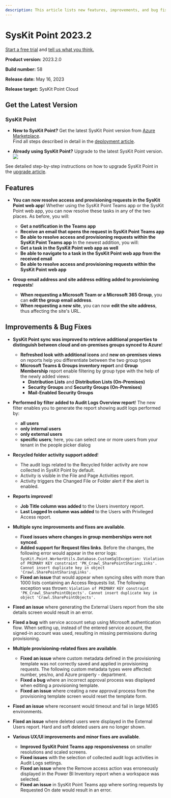 ```yaml
---
description: This article lists new features, improvements, and bug fixes in SysKit Point version 2023.2.
--- 
```


# SysKit Point 2023.2

[Start a free trial](https://www.syskit.com/products/point/free-trial/) and [tell us what you think.](https://www.syskit.com/company/contact-us/)

**Product version:** 2023.2.0

**Build number:** 58

**Release date:** May 16, 2023

**Release target:** SysKit Point Cloud

## Get the Latest Version

### SysKit Point

* **New to SysKit Point?** Get the latest SysKit Point version from [Azure Marketplace](https://azuremarketplace.microsoft.com/en-us/marketplace/apps/syskitltd.syskit_point).<br/>
   Find all steps described in detail in the [deployment article](../set-up-point-data-center/deployment/deploy-syskit-point.md).
    
* **Already using SysKit Point?** Upgrade to the latest SysKit Point version. <br/>
[![](https://aka.ms/deploytoazurebutton)](https://portal.azure.com/#create/Microsoft.Template/uri/https%3A%2F%2Fsyskitassetsstorage.blob.core.windows.net%2Fpoint%2FARMTemplates%2FPointUpdateDeploy%2FPointUpdateTemplate.json)

See detailed step-by-step instructions on how to upgrade SysKit Point in the [upgrade article](../set-up-point-data-center/deployment/upgrade-syskit-point.md).

## Features

* **You can now resolve access and provisioning requests in the SysKit Point web app**! Whether using the SysKit Point Teams app or the SysKit Point web app, you can now resolve these tasks in any of the two places. 
As before, you will:
    * **Get a notification in the Teams app**
    * **Receive an email that opens the request in SysKit Point Teams app** 
    * **Be able to resolve access and provisioning requests within the SysKit Point Teams app**
In the newest addition, you will:
    * **Get a task in the SysKit Point web app as well**
    * **Be able to navigate to a task in the SysKit Point web app from the received email**
    * **Be able to resolve access and provisioning requests within the SysKit Point web app**

* **Group email address and site address editing added to provisioning requests**!
    * **When requesting a Microsoft Team or a Microsoft 365 Group**, you can **edit the group email address**. 
    * **When requesting a new site**, you can now **edit the site address**, thus affecting the site's URL.

## Improvements & Bug Fixes

* **SysKit Point sync was improved to retrieve additional properties to distinguish between cloud and on-premises groups synced to Azure**! 
    * **Refreshed look with additional icons** and **new on-premises views** on reports help you differentiate between the two group types
    * **Microsoft Teams & Groups inventory report** and **Group Membership** report enable filtering by group type with the help of the newly added views:
        * **Distribution Lists** and **Distribution Lists (On-Premises)**
        * **Security Groups** and **Security Groups (On-Premises)**
        * **Mail-Enabled Security Groups**

* **Performed by filter added to Audit Logs Overview report**! The new filter enables you to generate the report showing audit logs performed by:
    * **all users**
    * **only internal users**
    * **only external users**
    * **specific users**; here, you can select one or more users from your tenant in the people picker dialog

* **Recycled folder activity support added**!
    * The audit logs related to the Recycled folder activity are now collected in SysKit Point by default.
    * Activity is visible in the File and Page Activities report.
    * Activity triggers the Changed File or Folder alert if the alert is enabled.

* **Reports improved**!
    * **Job Title column was added** to the Users inventory report.
    * **Last Logged In column was added** to the Users with Privileged Access report.

* **Multiple sync improvements and fixes are available**.
    * **Fixed issues where changes in group memberships were not synced**.
    * **Added support for Request files links**. Before the changes, the following error would appear in the error logs: `SysKit.Point.WorkerUtils.Database.CustomSqlException: Violation of PRIMARY KEY constraint 'PK_Crawl_SharePointSharingLinks'. Cannot insert duplicate key in object 'Crawl.SharePointSharingLinks'.`
    * **Fixed an issue** that would appear when syncing sites with more than 1000 lists containing an Access Requests list. The following exception was thrown: `Violation of PRIMARY KEY constraint 'PK_Crawl_SharePointObjects'. Cannot insert duplicate key in object 'Crawl.SharePointObjects'.`

* **Fixed an issue** where generating the External Users report from the site details screen would result in an error.

* **Fixed a bug** with service account setup using Microsoft authentication flow. When setting up, instead of the entered service account, the signed-in account was used, resulting in missing permissions during provisioning.  

* **Multiple provisioning-related fixes are available**.
    * **Fixed an issue** where custom metadata defined in the provisioning template was not correctly saved and applied in provisioning requests. The following custom metadata types were affected: number, yes/no, and Azure property - department.
    * **Fixed a bug** where an incorrect approval process was displayed when editing a provisioning template.
    * **Fixed an issue** where creating a new approval process from the provisioning template screen would reset the template form.

* **Fixed an issue** where reconsent would timeout and fail in large M365 environments.

* **Fixed an issue** where deleted users were displayed in the External Users report. Hard and soft deleted users are no longer shown.

* **Various UX/UI improvements and minor fixes are available**. 
    * **Improved SysKit Point Teams app responsiveness** on smaller resolutions and scaled screens.
    * **Fixed issues** with the selection of collected audit logs activities in Audit Logs settings.
    * **Fixed an issue** where the Remove access action was erroneously displayed in the Power BI Inventory report when a workspace was selected. 
    * **Fixed an issue** in SysKit Point Teams app where sorting requests by Requested On date would result in an error.